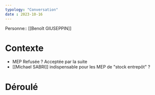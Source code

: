 ```yaml
---
typology: "Conversation"
date : 2023-10-16
---
```

Personne::  [[Benoît GIUSEPPIN]]
# Contexte

- MEP Refusée ? Acceptée par la suite 
- [[Michael SABRI]] indispensable pour les MEP de "stock entrepôt" ?

# Déroulé

